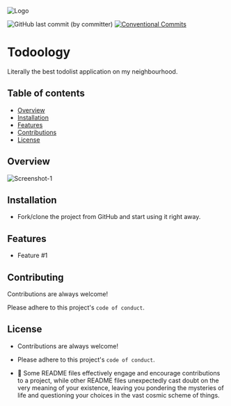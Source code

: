 ![Logo]()

![GitHub last commit (by committer)](https://img.shields.io/github/last-commit/harunjonuzi/App-Todoology)
[![Conventional Commits](https://img.shields.io/badge/Conventional%20Commits-1.0.0-%23FE5196?logo=conventionalcommits&logoColor=white)](https://conventionalcommits.org)

# Todoology

Literally the best todolist application on my neighbourhood.

## Table of contents

- [Overview](#overview)
- [Installation](#installation)
- [Features](#features)
- [Contributions](#contributing)
- [License](#license)

## Overview

![Screenshot-1]()

## Installation

- Fork/clone the project from GitHub and start using it right away.

## Features

- Feature #1

## Contributing

Contributions are always welcome!

Please adhere to this project's `code of conduct`.

## License

- Contributions are always welcome!

- Please adhere to this project's `code of conduct`.

- 📜 Some README files effectively engage and encourage contributions to a project, while other README files unexpectedly cast doubt on the very meaning of your existence, leaving you pondering the mysteries of life and questioning your choices in the vast cosmic scheme of things.
